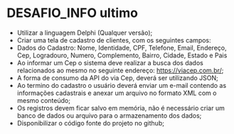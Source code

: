 # DESAFIO_INFO ultimo
 - Utilizar a linguagem Delphi (Qualquer versão); 
 - Criar uma tela de cadastro de clientes, com os seguintes campos: 
 - Dados do Cadastro:  Nome, Identidade, CPF, Telefone, Email, Endereço, Cep, Logradouro, Numero, Complemento, Bairro, Cidade, Estado e Pais 
 - Ao informar um Cep o sistema deve realizar a busca dos dados relacionados ao mesmo no seguinte endereço: https://viacep.com.br/; 
 - A forma de consumo da API do via Cep, deverá ser utilizando JSON;
 - Ao termino do cadastro o usuário deverá enviar um e-mail contendo as informações cadastrais e anexar um arquivo no formato XML com o mesmo conteúdo;
 - Os registros devem ficar salvo em memória, não é necessário criar um banco de dados ou arquivo para o armazenamento dos dados; 
 - Disponibilizar o código fonte do projeto no github;
